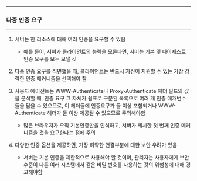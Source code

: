 -----
### 다중 인증 요구
-----
1. 서버는 한 리소스에 대해 여러 인증을 요구할 수 있음
   - 예를 들어, 서버가 클라이언트의 능력을 모른다면, 서버는 기본 및 다이제스트 인증 요구를 모두 보낼 것

2. 다중 인증 요구를 직면했을 때, 클라이언트는 반드시 자신이 지원할 수 있는 가장 강력한 인증 메커니즘을 선택해야 함
3. 사용자 에이전트는 WWW-Authenticate나 Proxy-Authenticate 헤더 필드의 값을 분석할 때, 인증 요구 그 자체가 쉼표로 구분된 목록으로 여러 개 인증 매개변수들을 담을 수 있으므로, 이 헤더들에 인증요구가 둘 이상 포함되거나 WWW-Authenticate 헤더가 둘 이상 제공될 수 있으므로 주의해야함
   - 많은 브라우저가 오직 기본인증만을 인식하고, 서버가 제시한 첫 번째 인증 메커니즘을 것을 요구한다는 점에 주의

4. 다양한 인증 옵션을 제공하면, 가장 허약한 연결부분에 대한 보안 우려가 있음
   - 서버는 기본 인증을 제한적으로 사용해야 할 것이며, 관리자는 사용자에게 보안 수준이 다른 여러 시스템에서 같은 비밀 번호를 사용하는 것의 위험성에 대해 경고해야함
